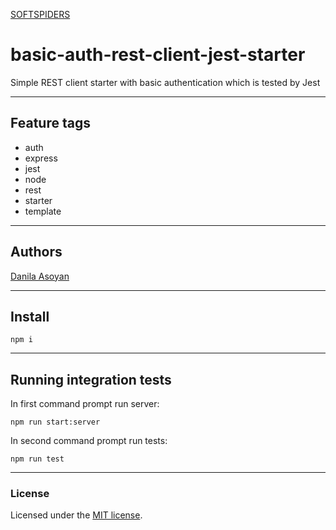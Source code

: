 [SOFTSPIDERS](https://github.com/softspiders/softspiders)

# basic-auth-rest-client-jest-starter

Simple REST client starter with basic authentication which is tested by Jest

---

## Feature tags

- auth
- express
- jest
- node
- rest
- starter
- template

---

## Authors

[Danila Asoyan](https://github.com/Danilkashtan)

---

## Install

```
npm i
```

---

## Running integration tests

In first command prompt run server: 

```
npm run start:server
```

In second command prompt run tests:

```
npm run test
```

---

### License

Licensed under the [MIT license](./LICENSE). 
